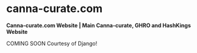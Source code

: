 # canna-curate.com

**Canna-curate.com Website | Main Canna-curate, GHRO and HashKings Website**

COMING SOON Courtesy of Django!
